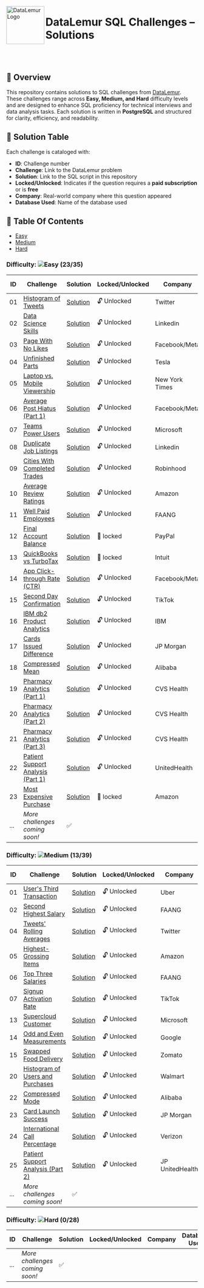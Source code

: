 <p align="left">
  <img src="https://datalemur.com/favicon.ico" alt="DataLemur Logo" width="100" align="left">
  <h1> DataLemur SQL Challenges – Solutions</h1>
</p>

<br><br>


## 📌 Overview
This repository contains solutions to SQL challenges from [DataLemur](https://datalemur.com/). These challenges range across **Easy, Medium, and Hard** difficulty levels and are designed to enhance SQL proficiency for technical interviews and data analysis tasks. Each solution is written in **PostgreSQL** and structured for clarity, efficiency, and readability.  

## 📜 Solution Table 
Each challenge is cataloged with:  

- **ID**: Challenge number  
- **Challenge**: Link to the DataLemur problem  
- **Solution**: Link to the SQL script in this repository  
- **Locked/Unlocked**: Indicates if the question requires a **paid subscription** or is **free**  
- **Company**: Real-world company where this question appeared
- **Database Used**: Name of the database used 
## 📂 Table Of Contents

- [Easy](#easy)
- [Medium](#medium)
- [Hard](#hard)
### Difficulty: ![Easy](https://img.shields.io/badge/Difficulty-Easy-brightgreen) **(23/35)** 

| ID  | Challenge | Solution | Locked/Unlocked | Company | Database Used | 
|----|---------------------------------|-----------|----------------|---------|---------|
| 01  | [Histogram of Tweets](https://datalemur.com/questions/sql-histogram-tweets) | [Solution](https://github.com/Jayita11/SQLMastery_One-Stop_SQL_Interview_PrepHub/blob/main/DataLemur/Easy/01_Histogram_of_Tweets%20Solution.sql) | 🔓 Unlocked | Twitter | PostgreSQL 14 | 
| 02  | [Data Science Skills](https://datalemur.com/questions/matching-skills) | [Solution](https://github.com/Jayita11/SQLMastery_One-Stop_SQL_Interview_PrepHub/blob/main/DataLemur/Easy/02_Data_Science_Skills_Solution.sql) | 🔓 Unlocked | Linkedin | PostgreSQL 14 | 
| 03  | [Page With No Likes](https://datalemur.com/questions/sql-page-with-no-likes) | [Solution](https://github.com/Jayita11/SQLMastery_One-Stop_SQL_Interview_PrepHub/blob/main/DataLemur/Easy/03_Page_With_No_Likes_Solution.sql) | 🔓 Unlocked | Facebook/Meta | PostgreSQL 14 | 
| 04  | [Unfinished Parts](https://datalemur.com/questions/tesla-unfinished-parts) | [Solution](https://github.com/Jayita11/SQLMastery_One-Stop_SQL_Interview_PrepHub/blob/main/DataLemur/Easy/04_Unfinished_Parts_Solution.sql) | 🔓 Unlocked | Tesla | PostgreSQL 14 | 
| 05  | [Laptop vs. Mobile Viewership](https://datalemur.com/questions/laptop-mobile-viewership) | [Solution](https://github.com/Jayita11/SQLMastery_One-Stop_SQL_Interview_PrepHub/blob/main/DataLemur/Easy/05_Laptop_vs._Mobile_Viewership_Solution.sql) | 🔓 Unlocked | New York Times | PostgreSQL 14 | 
| 06  | [Average Post Hiatus (Part 1)](https://datalemur.com/questions/sql-average-post-hiatus-1) | [Solution](https://github.com/Jayita11/SQLMastery_One-Stop_SQL_Interview_PrepHub/blob/main/DataLemur/Easy/06_Average_Post_Hiatus_(Part%201)_Solution.sql) | 🔓 Unlocked | Facebook/Meta | PostgreSQL 14 | 
| 07  | [Teams Power Users](https://datalemur.com/questions/teams-power-users) | [Solution](https://github.com/Jayita11/SQLMastery_One-Stop_SQL_Interview_PrepHub/blob/main/DataLemur/Easy/07_Teams_Power_Users_Solution.sql) | 🔓 Unlocked | Microsoft | PostgreSQL 14 | 
| 08  | [Duplicate Job Listings](https://datalemur.com/questions/duplicate-job-listings) | [Solution](https://github.com/Jayita11/SQLMastery_One-Stop_SQL_Interview_PrepHub/blob/main/DataLemur/Easy/08_Duplicate_Job_Listings_Solution.sql) | 🔓 Unlocked | Linkedin | PostgreSQL 14 | 
| 09  | [Cities With Completed Trades](https://datalemur.com/questions/completed-trades) | [Solution](https://github.com/Jayita11/SQLMastery_One-Stop_SQL_Interview_PrepHub/blob/main/DataLemur/Easy/09_Cities_With_Completed_Trades_Solution.sql) | 🔓 Unlocked | Robinhood | PostgreSQL 14 | 
| 10  | [Average Review Ratings](https://datalemur.com/questions/sql-avg-review-ratings) | [Solution](https://github.com/Jayita11/SQLMastery_One-Stop_SQL_Interview_PrepHub/blob/main/DataLemur/Easy/10_Average_Review_Ratings_Solution.sql) | 🔓 Unlocked | Amazon | PostgreSQL 14 | 
| 11  | [Well Paid Employees](https://datalemur.com/questions/sql-well-paid-employees) | [Solution](https://github.com/Jayita11/SQLMastery_One-Stop_SQL_Interview_PrepHub/blob/main/DataLemur/Easy/11_Well_Paid_Employees_Solution.sql) | 🔓 Unlocked | FAANG | PostgreSQL 14 | 
| 12  | [Final Account Balance](https://datalemur.com/questions/final-account-balance) | [Solution](https://github.com/Jayita11/SQLMastery_One-Stop_SQL_Interview_PrepHub/blob/main/DataLemur/Easy/12_Final_Account_Balance_Solution.sql) | 🔐 locked | PayPal | PostgreSQL 14 | 
| 13  | [QuickBooks vs TurboTax](https://datalemur.com/questions/quickbooks-vs-turbotax) | [Solution](https://github.com/Jayita11/SQLMastery_One-Stop_SQL_Interview_PrepHub/blob/main/DataLemur/Easy/13_QuickBooks_vs_TurboTax_Solution.sql) | 🔐 locked | Intuit | PostgreSQL 14 | 
| 14  | [App Click-through Rate (CTR)](https://datalemur.com/questions/click-through-rate) | [Solution](https://github.com/Jayita11/SQLMastery_One-Stop_SQL_Interview_PrepHub/blob/main/DataLemur/Easy/14_App_Click-through_Rate_(CTR)_Solution.sql) | 🔓 Unlocked | Facebook/Meta | PostgreSQL 14 | 
| 15  | [Second Day Confirmation](https://datalemur.com/questions/second-day-confirmation) | [Solution](https://github.com/Jayita11/SQLMastery_One-Stop_SQL_Interview_PrepHub/blob/main/DataLemur/Easy/15_Second_Day_Confirmation_Solution.sql) | 🔓 Unlocked | TikTok | PostgreSQL 14 | 
| 16  | [IBM db2 Product Analytics](https://datalemur.com/questions/sql-ibm-db2-product-analytics) | [Solution](https://github.com/Jayita11/SQLMastery_One-Stop_SQL_Interview_PrepHub/blob/main/DataLemur/Easy/16_IBM_db2_Product_Analytics_Solution.sql) | 🔓 Unlocked | IBM | PostgreSQL 14 | 
| 17  | [Cards Issued Difference](https://datalemur.com/questions/cards-issued-difference) | [Solution](https://github.com/Jayita11/SQLMastery_One-Stop_SQL_Interview_PrepHub/blob/main/DataLemur/Easy/17_Cards_Issued_Difference_Solution.sql) | 🔓 Unlocked | JP Morgan | PostgreSQL 14 | 
| 18  | [Compressed Mean](https://datalemur.com/questions/alibaba-compressed-mean) | [Solution](https://github.com/Jayita11/SQLMastery_One-Stop_SQL_Interview_PrepHub/blob/main/DataLemur/Easy/18_Compressed_Mean_Solution.sql) | 🔓 Unlocked | Alibaba | PostgreSQL 14 | 
| 19  | [Pharmacy Analytics (Part 1)](https://datalemur.com/questions/top-profitable-drugs) | [Solution](https://github.com/Jayita11/SQLMastery_One-Stop_SQL_Interview_PrepHub/blob/main/DataLemur/Easy/19_Pharmacy_Analytics_(Part%201)_Solution.sql) | 🔓 Unlocked | CVS Health | PostgreSQL 14 |
| 20  | [Pharmacy Analytics (Part 2)](https://datalemur.com/questions/non-profitable-drugs) | [Solution](https://github.com/Jayita11/SQLMastery_One-Stop_SQL_Interview_PrepHub/blob/main/DataLemur/Easy/20_Pharmacy_Analytics_(Part%202)_Solution.sql) | 🔓 Unlocked | CVS Health| PostgreSQL 14 |
| 21  | [Pharmacy Analytics (Part 3)](https://datalemur.com/questions/total-drugs-sales) | [Solution](https://github.com/Jayita11/SQLMastery_One-Stop_SQL_Interview_PrepHub/blob/main/DataLemur/Easy/21_Pharmacy_Analytics_(Part%203)_Solution.sql) | 🔓 Unlocked | CVS Health| PostgreSQL 14 |
| 22  | [Patient Support Analysis (Part 1)](https://datalemur.com/questions/frequent-callers) | [Solution](https://github.com/Jayita11/SQLMastery_One-Stop_SQL_Interview_PrepHub/blob/main/DataLemur/Easy/22_Patient_Support_Analysis_(Part%201)_Solution.sql) | 🔓 Unlocked | UnitedHealth | PostgreSQL 14 |
| 23  | [Most Expensive Purchase](https://datalemur.com/questions/most-expensive-purchase) | [Solution](https://github.com/Jayita11/SQLMastery_One-Stop_SQL_Interview_PrepHub/blob/main/DataLemur/Easy/23_Most_Expensive_Purchase_Solution.sql) | 🔐 locked | Amazon | PostgreSQL 14 | 
| ... | *More challenges coming soon!* | ✅ |

### Difficulty: ![Medium](https://img.shields.io/badge/Difficulty-Medium-brightgreen) **(13/39)** 
| ID  | Challenge | Solution | Locked/Unlocked | Company | Database Used | 
|----|---------------------------------|-----------|----------------|---------|---------|
| 01  | [User's Third Transaction](https://datalemur.com/questions/sql-third-transaction) | [Solution](https://github.com/Jayita11/SQLMastery_One-Stop_SQL_Interview_PrepHub/blob/main/DataLemur/Medium/1_User's_Third_Transaction_Solution.sql) | 🔓 Unlocked | Uber | PostgreSQL 14 | 
| 02  | [Second Highest Salary](https://datalemur.com/questions/sql-second-highest-salary) | [Solution](https://github.com/Jayita11/SQLMastery_One-Stop_SQL_Interview_PrepHub/blob/main/DataLemur/Medium/2_Second_Highest_Salary_Solution.sql) | 🔓 Unlocked | FAANG | PostgreSQL 14 | 
| 04  | [Tweets' Rolling Averages](https://datalemur.com/questions/rolling-average-tweets) | [Solution](https://github.com/Jayita11/SQLMastery_One-Stop_SQL_Interview_PrepHub/blob/main/DataLemur/Medium/4_Tweets'_Rolling_Averages_Solution.sql) | 🔓 Unlocked | Twitter | PostgreSQL 14 | 
| 05  | [Highest-Grossing Items](https://datalemur.com/questions/sql-highest-grossing) | [Solution](https://github.com/Jayita11/SQLMastery_One-Stop_SQL_Interview_PrepHub/blob/main/DataLemur/Medium/5_Highest-Grossing_Items_Solution.sql) | 🔓 Unlocked | Amazon | PostgreSQL 14 | 
| 06  | [Top Three Salaries](https://datalemur.com/questions/sql-top-three-salaries) | [Solution](https://github.com/Jayita11/SQLMastery_One-Stop_SQL_Interview_PrepHub/blob/main/DataLemur/Medium/6_Top_Three_Salaries_Solution.sql) | 🔓 Unlocked | FAANG | PostgreSQL 14 | 
| 07  | [Signup Activation Rate](https://datalemur.com/questions/signup-confirmation-rate) | [Solution](https://github.com/Jayita11/SQLMastery_One-Stop_SQL_Interview_PrepHub/blob/main/DataLemur/Medium/7_Signup_Activation_Rate_Solution.sql) | 🔓 Unlocked | TikTok | PostgreSQL 14 | 
| 13  | [Supercloud Customer](https://datalemur.com/questions/supercloud-customer) | [Solution](https://github.com/Jayita11/SQLMastery_One-Stop_SQL_Interview_PrepHub/blob/main/DataLemur/Medium/13_Supercloud_Customer_Solution.sql) | 🔓 Unlocked | Microsoft | PostgreSQL 14 | 
| 14  | [Odd and Even Measurements](https://datalemur.com/questions/odd-even-measurements) | [Solution](https://github.com/Jayita11/SQLMastery_One-Stop_SQL_Interview_PrepHub/blob/main/DataLemur/Medium/14_Odd_and_Even_Measurements_Solution.sql) | 🔓 Unlocked | Google | PostgreSQL 14 | 
| 15  | [Swapped Food Delivery](https://datalemur.com/questions/sql-swapped-food-delivery) | [Solution](https://github.com/Jayita11/SQLMastery_One-Stop_SQL_Interview_PrepHub/blob/main/DataLemur/Medium/15_Swapped_Food_Delivery_Solution.sql) | 🔓 Unlocked | Zomato | PostgreSQL 14 | 
| 20  | [Histogram of Users and Purchases](https://datalemur.com/questions/histogram-users-purchases) | [Solution](https://github.com/Jayita11/SQLMastery_One-Stop_SQL_Interview_PrepHub/blob/main/DataLemur/Medium/20_Histogram_of_Users_and%20_Purchases_Solution.sql) | 🔓 Unlocked | Walmart | PostgreSQL 14 | 
| 22  | [Compressed Mode](https://datalemur.com/questions/alibaba-compressed-mode) | [Solution](https://github.com/Jayita11/SQLMastery_One-Stop_SQL_Interview_PrepHub/blob/main/DataLemur/Medium/22_Compressed_Mode_Solution.sql) | 🔓 Unlocked | Alibaba | PostgreSQL 14 | 
| 23  | [Card Launch Success](https://datalemur.com/questions/card-launch-success) | [Solution](https://github.com/Jayita11/SQLMastery_One-Stop_SQL_Interview_PrepHub/blob/main/DataLemur/Medium/23_Card_Launch_Success_Solution.sql) | 🔓 Unlocked | JP Morgan | PostgreSQL 14 |
| 24  | [International Call Percentage](https://datalemur.com/questions/international-call-percentage) | [Solution](https://github.com/Jayita11/SQLMastery_One-Stop_SQL_Interview_PrepHub/blob/main/DataLemur/Medium/24_International_Call_Percentage_Solution.sql) | 🔓 Unlocked | Verizon | PostgreSQL 14 |
| 25  | [Patient Support Analysis (Part 2)](https://datalemur.com/questions/uncategorized-calls-percentage) | [Solution](https://github.com/Jayita11/SQLMastery_One-Stop_SQL_Interview_PrepHub/blob/main/DataLemur/Medium/25_Patient_Support_Analysis_(Part%202)_Solution.sql) | 🔓 Unlocked | JP UnitedHealth | PostgreSQL 14 |
| ... | *More challenges coming soon!* | ✅ |

### Difficulty: ![Hard](https://img.shields.io/badge/Difficulty-Hard-brightgreen) **(0/28)**  
| ID  | Challenge | Solution | Locked/Unlocked | Company | Database Used | 
|----|---------------------------------|-----------|----------------|---------|---------|
| ... | *More challenges coming soon!* | ✅ |




